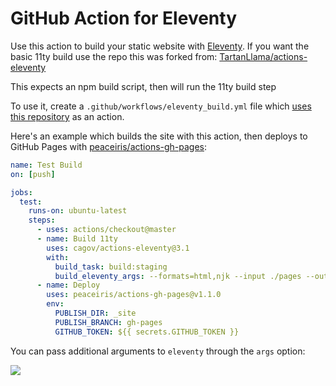 # GitHub Action for Eleventy

Use this action to build your static website with [Eleventy](https://www.11ty.io/). If you want the basic 11ty build use the repo this was forked from: [TartanLlama/actions-eleventy](https://github.com/TartanLlama/actions-eleventy)

This expects an npm build script, then will run the 11ty build step

To use it, create a `.github/workflows/eleventy_build.yml` file which [uses this repository](https://help.github.com/en/articles/workflow-syntax-for-github-actions#jobsjob_idsteps) as an action.

Here's an example which builds the site with this action, then deploys to GitHub Pages with [peaceiris/actions-gh-pages](https://github.com/peaceiris/actions-gh-pages):

```yaml
name: Test Build
on: [push]

jobs:
  test:
    runs-on: ubuntu-latest
    steps:
      - uses: actions/checkout@master
      - name: Build 11ty
        uses: cagov/actions-eleventy@3.1
        with:	
          build_task: build:staging 
          build_eleventy_args: --formats=html,njk --input ./pages --output ./docs	
      - name: Deploy
        uses: peaceiris/actions-gh-pages@v1.1.0
        env:
          PUBLISH_DIR: _site 
          PUBLISH_BRANCH: gh-pages
          GITHUB_TOKEN: ${{ secrets.GITHUB_TOKEN }}

```

You can pass additional arguments to `eleventy` through the `args` option:


<img src="https://cwds.dev/docs/4.3/assets/img/bear-logo.png">